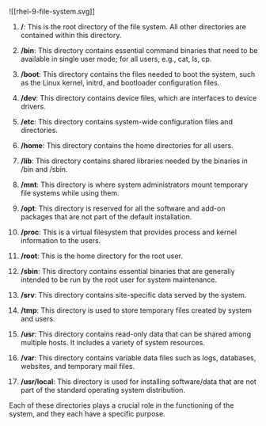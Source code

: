![[rhel-9-file-system.svg]]


1. **/**: This is the root directory of the file system. All other directories are contained within this directory.
    
2. **/bin**: This directory contains essential command binaries that need to be available in single user mode; for all users, e.g., cat, ls, cp.
    
3. **/boot**: This directory contains the files needed to boot the system, such as the Linux kernel, initrd, and bootloader configuration files.
    
4. **/dev**: This directory contains device files, which are interfaces to device drivers.
    
5. **/etc**: This directory contains system-wide configuration files and directories.
    
6. **/home**: This directory contains the home directories for all users.
    
7. **/lib**: This directory contains shared libraries needed by the binaries in /bin and /sbin.
    
8. **/mnt**: This directory is where system administrators mount temporary file systems while using them.
    
9. **/opt**: This directory is reserved for all the software and add-on packages that are not part of the default installation.
    
10. **/proc**: This is a virtual filesystem that provides process and kernel information to the users.
    
11. **/root**: This is the home directory for the root user.
    
12. **/sbin**: This directory contains essential binaries that are generally intended to be run by the root user for system maintenance.
    
13. **/srv**: This directory contains site-specific data served by the system.
    
14. **/tmp**: This directory is used to store temporary files created by system and users.
    
15. **/usr**: This directory contains read-only data that can be shared among multiple hosts. It includes a variety of system resources.
    
16. **/var**: This directory contains variable data files such as logs, databases, websites, and temporary mail files.
    
17. **/usr/local**: This directory is used for installing software/data that are not part of the standard operating system distribution.
    

Each of these directories plays a crucial role in the functioning of the system, and they each have a specific purpose.

